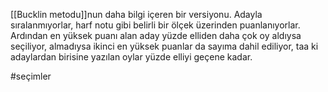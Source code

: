 [[Bucklin metodu]]nun daha bilgi içeren bir versiyonu. Adayla sıralanmıyorlar, harf notu gibi belirli bir ölçek üzerinden puanlanıyorlar. Ardından en yüksek puanı alan aday yüzde elliden daha çok oy aldıysa seçiliyor, almadıysa ikinci en yüksek puanlar da sayıma dahil ediliyor, taa ki adaylardan birisine yazılan oylar yüzde elliyi geçene kadar.

#seçimler 